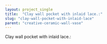 ```yaml
---
layout: project_single
title:  "Clay wall pocket with inlaid lace.:"
slug: "clay-wall-pocket-with-inlaid-lace"
parent: "creative-ceramic-wall-vase"
---
```

Clay wall pocket with inlaid lace.:
